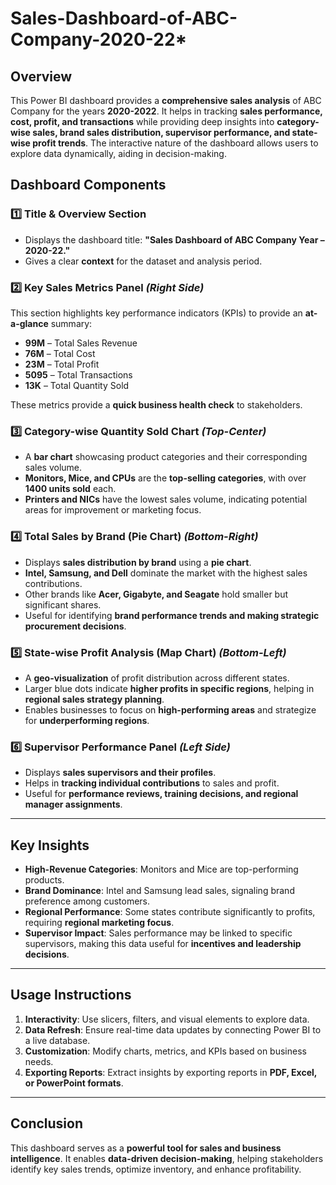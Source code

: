 # Sales-Dashboard-of-ABC-Company-2020-22*  

## **Overview**  
This Power BI dashboard provides a **comprehensive sales analysis** of ABC Company for the years **2020-2022**. It helps in tracking **sales performance, cost, profit, and transactions** while providing deep insights into **category-wise sales, brand sales distribution, supervisor performance, and state-wise profit trends**. The interactive nature of the dashboard allows users to explore data dynamically, aiding in decision-making.

## **Dashboard Components**  

### **1️⃣ Title & Overview Section**  
- Displays the dashboard title: **"Sales Dashboard of ABC Company Year – 2020-22."**  
- Gives a clear **context** for the dataset and analysis period.

### **2️⃣ Key Sales Metrics Panel** *(Right Side)*  
This section highlights key performance indicators (KPIs) to provide an **at-a-glance** summary:  
- **99M** – Total Sales Revenue  
- **76M** – Total Cost  
- **23M** – Total Profit  
- **5095** – Total Transactions  
- **13K** – Total Quantity Sold  

These metrics provide a **quick business health check** to stakeholders.

### **3️⃣ Category-wise Quantity Sold Chart** *(Top-Center)*  
- A **bar chart** showcasing product categories and their corresponding sales volume.  
- **Monitors, Mice, and CPUs** are the **top-selling categories**, with over **1400 units sold** each.  
- **Printers and NICs** have the lowest sales volume, indicating potential areas for improvement or marketing focus.  

### **4️⃣ Total Sales by Brand (Pie Chart)** *(Bottom-Right)*  
- Displays **sales distribution by brand** using a **pie chart**.  
- **Intel, Samsung, and Dell** dominate the market with the highest sales contributions.  
- Other brands like **Acer, Gigabyte, and Seagate** hold smaller but significant shares.  
- Useful for identifying **brand performance trends and making strategic procurement decisions**.

### **5️⃣ State-wise Profit Analysis (Map Chart)** *(Bottom-Left)*  
- A **geo-visualization** of profit distribution across different states.  
- Larger blue dots indicate **higher profits in specific regions**, helping in **regional sales strategy planning**.  
- Enables businesses to focus on **high-performing areas** and strategize for **underperforming regions**.

### **6️⃣ Supervisor Performance Panel** *(Left Side)*  
- Displays **sales supervisors and their profiles**.  
- Helps in **tracking individual contributions** to sales and profit.  
- Useful for **performance reviews, training decisions, and regional manager assignments**.

---

## **Key Insights**  
- **High-Revenue Categories**: Monitors and Mice are top-performing products.  
- **Brand Dominance**: Intel and Samsung lead sales, signaling brand preference among customers.  
- **Regional Performance**: Some states contribute significantly to profits, requiring **regional marketing focus**.  
- **Supervisor Impact**: Sales performance may be linked to specific supervisors, making this data useful for **incentives and leadership decisions**.  

---

## **Usage Instructions**  
1. **Interactivity**: Use slicers, filters, and visual elements to explore data.  
2. **Data Refresh**: Ensure real-time data updates by connecting Power BI to a live database.  
3. **Customization**: Modify charts, metrics, and KPIs based on business needs.  
4. **Exporting Reports**: Extract insights by exporting reports in **PDF, Excel, or PowerPoint formats**.

---

## **Conclusion**  
This dashboard serves as a **powerful tool for sales and business intelligence**. It enables **data-driven decision-making**, helping stakeholders identify key sales trends, optimize inventory, and enhance profitability.  

